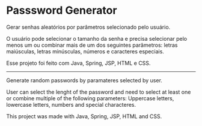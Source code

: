 # Passsword Generator

Gerar senhas aleatórios por parâmetros selecionado pelo usuário.

O usuário pode selecionar o tamanho da senha e precisa selecionar pelo menos um ou combinar mais de um dos seguintes parâmetros: letras maiúsculas, letras minúsculas, números e caracteres especiais.

Esse projeto foi feito com Java, Spring, JSP, HTML e CSS.

-------------------------------------------------------------------------------------------------------------------------------------------------------------------------

Generate random passwords by paramateres selected by user.

User can select the lenght of the password and need to select at least one or combine multiple of the following parameters: Uppercase letters, lowercase letters, numbers and special characteres.

This project was made with Java, Spring, JSP, HTML and CSS.
